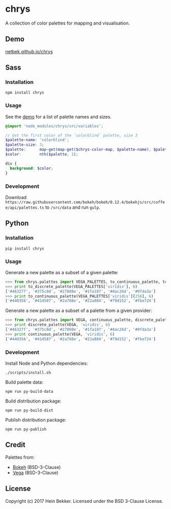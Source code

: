 # chrys

A collection of color palettes for mapping and visualisation.

## Demo

[netbek.github.io/chrys](https://netbek.github.io/chrys)

## Sass

### Installation

```shell
npm install chrys
```

### Usage

See the [demo](https://netbek.github.io/chrys) for a list of palette names and sizes.

```scss
@import 'node_modules/chrys/src/variables';

// Get the first color of the `colorblind` palette, size 3
$palette-name: 'colorblind';
$palette-size: 3;
$palette:      map-get(map-get($chrys-color-map, $palette-name), $palette-size);
$color:        nth($palette, 1);

div {
  background: $color;
}
```

### Development

Download `https://raw.githubusercontent.com/bokeh/bokeh/0.12.4/bokehjs/src/coffee/api/palettes.ts` to `/src/data` and run `gulp`.

## Python

### Installation

```shell
pip install chrys
```

### Usage

Generate a new palette as a subset of a given palette:

```python
>>> from chrys.palettes import VEGA_PALETTES, to_continuous_palette, to_discrete_palette
>>> print to_discrete_palette(VEGA_PALETTES['viridis'], 6)
['#46327f', '#375c8d', '#27808e', '#1fa187', '#4ac26d', '#9fda3a']
>>> print to_continuous_palette(VEGA_PALETTES['viridis'][256], 6)
['#440356', '#414587', '#2a788e', '#22a884', '#79d152', '#fbe724']
```

Generate a new palette as a subset of a palette from a given provider:

```python
>>> from chrys.palettes import VEGA, continuous_palette, discrete_palette
>>> print discrete_palette(VEGA, 'viridis', 6)
['#46327f', '#375c8d', '#27808e', '#1fa187', '#4ac26d', '#9fda3a']
>>> print continuous_palette(VEGA, 'viridis', 6)
['#440356', '#414587', '#2a788e', '#22a884', '#79d152', '#fbe724']
```

### Development

Install Node and Python dependencies:

```shell
./scripts/install.sh
```

Build palette data:

```shell
npm run py-build-data
```

Build distribution package:

```shell
npm run py-build-dist
```

Publish distribution package:

```shell
npm run py-publish
```

## Credit

Palettes from:

* [Bokeh](https://bokeh.org) (BSD-3-Clause)
* [Vega](https://vega.github.io/vega) (BSD-3-Clause)

## License

Copyright (c) 2017 Hein Bekker. Licensed under the BSD 3-Clause License.
